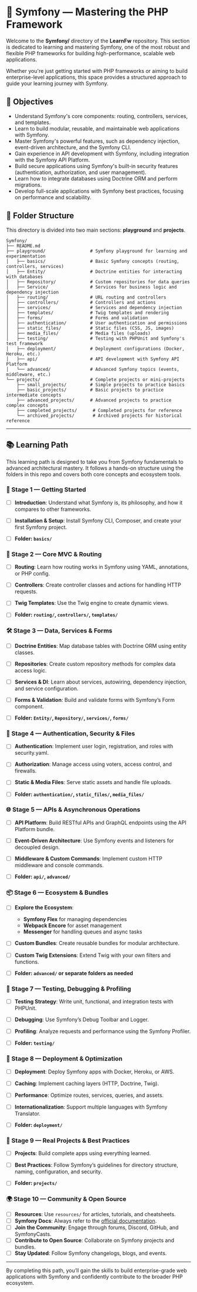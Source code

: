 # 🚀 Symfony — Mastering the PHP Framework

Welcome to the **Symfony/** directory of the **LearnFw** repository.
This section is dedicated to learning and mastering Symfony, one of the most robust and flexible PHP frameworks for building high-performance, scalable web applications.

Whether you're just getting started with PHP frameworks or aiming to build enterprise-level applications, this space provides a structured approach to guide your learning journey with Symfony.

## 🎯 Objectives
- Understand Symfony's core components: routing, controllers, services, and templates.
- Learn to build modular, reusable, and maintainable web applications with Symfony.
- Master Symfony's powerful features, such as dependency injection, event-driven architecture, and the Symfony CLI.
- Gain experience in API development with Symfony, including integration with the Symfony API Platform.
- Build secure applications using Symfony's built-in security features (authentication, authorization, and user management).
- Learn how to integrate databases using Doctrine ORM and perform migrations.
- Develop full-scale applications with Symfony best practices, focusing on performance and scalability.

## 📂 Folder Structure
This directory is divided into two main sections: **playground** and **projects**.

```
Symfony/
├── README.md
├── playground/                 # Symfony playground for learning and experimentation
│   ├── basics/                 # Basic Symfony concepts (routing, controllers, services)
│   ├── Entity/                 # Doctrine entities for interacting with databases
│   ├── Repository/             # Custom repositories for data queries
│   ├── Service/                # Services for business logic and dependency injection 
│   ├── routing/                # URL routing and controllers
│   ├── controllers/            # Controllers and actions
│   ├── services/               # Services and dependency injection
│   ├── templates/              # Twig templates and rendering
│   ├── forms/                  # Forms and validation
│   ├── authentication/         # User authentication and permissions
│   ├── static_files/           # Static files (CSS, JS, images)
│   ├── media_files/            # Media files (uploads)
│   ├── testing/                # Testing with PHPUnit and Symfony's test framework
│   ├── deployment/             # Deployment configurations (Docker, Heroku, etc.)
│   ├── api/                    # API development with Symfony API Platform
│   └── advanced/               # Advanced Symfony topics (events, middleware, etc.)
└── projects/                   # Complete projects or mini-projects
    ├── small_projects/         # Simple projects to practice basics
    ├── basic_projects/         # Basic projects to practice intermediate concepts
    ├── advanced_projects/      # Advanced projects to practice complex concepts
    ├── completed_projects/      # Completed projects for reference
    └── archived_projects/       # Archived projects for historical reference
```

---

## 📚 Learning Path

This learning path is designed to take you from Symfony fundamentals to advanced architectural mastery. It follows a hands-on structure using the folders in this repo and covers both core concepts and ecosystem tools.



### 🧭 Stage 1 — Getting Started
- [ ] **Introduction**: Understand what Symfony is, its philosophy, and how it compares to other frameworks.
- [ ] **Installation & Setup**: Install Symfony CLI, Composer, and create your first Symfony project.
- [ ] **Folder: `basics/`**



### 🧱 Stage 2 — Core MVC & Routing
- [ ] **Routing**: Learn how routing works in Symfony using YAML, annotations, or PHP config.
- [ ] **Controllers**: Create controller classes and actions for handling HTTP requests.
- [ ] **Twig Templates**: Use the Twig engine to create dynamic views.
- [ ] **Folder: `routing/`, `controllers/`, `templates/`**



### 🛠️ Stage 3 — Data, Services & Forms
- [ ] **Doctrine Entities**: Map database tables with Doctrine ORM using entity classes.
- [ ] **Repositories**: Create custom repository methods for complex data access logic.
- [ ] **Services & DI**: Learn about services, autowiring, dependency injection, and service configuration.
- [ ] **Forms & Validation**: Build and validate forms with Symfony’s Form component.
- [ ] **Folder: `Entity/`, `Repository/`, `services/`, `forms/`**



### 🔐 Stage 4 — Authentication, Security & Files
- [ ] **Authentication**: Implement user login, registration, and roles with security.yaml.
- [ ] **Authorization**: Manage access using voters, access control, and firewalls.
- [ ] **Static & Media Files**: Serve static assets and handle file uploads.
- [ ] **Folder: `authentication/`, `static_files/`, `media_files/`**



### 🌐 Stage 5 — APIs & Asynchronous Operations
- [ ] **API Platform**: Build RESTful APIs and GraphQL endpoints using the API Platform bundle.
- [ ] **Event-Driven Architecture**: Use Symfony events and listeners for decoupled design.
- [ ] **Middleware & Custom Commands**: Implement custom HTTP middleware and console commands.
- [ ] **Folder: `api/`, `advanced/`**



### 📦 Stage 6 — Ecosystem & Bundles
- [ ] **Explore the Ecosystem**:
  - **Symfony Flex** for managing dependencies
  - **Webpack Encore** for asset management
  - **Messenger** for handling queues and async tasks
- [ ] **Custom Bundles**: Create reusable bundles for modular architecture.
- [ ] **Custom Twig Extensions**: Extend Twig with your own filters and functions.
- [ ] **Folder: `advanced/` or separate folders as needed**



### 🧪 Stage 7 — Testing, Debugging & Profiling
- [ ] **Testing Strategy**: Write unit, functional, and integration tests with PHPUnit.
- [ ] **Debugging**: Use Symfony’s Debug Toolbar and Logger.
- [ ] **Profiling**: Analyze requests and performance using the Symfony Profiler.
- [ ] **Folder: `testing/`**



### 🚀 Stage 8 — Deployment & Optimization
- [ ] **Deployment**: Deploy Symfony apps with Docker, Heroku, or AWS.
- [ ] **Caching**: Implement caching layers (HTTP, Doctrine, Twig).
- [ ] **Performance**: Optimize routes, services, queries, and assets.
- [ ] **Internationalization**: Support multiple languages with Symfony Translator.
- [ ] **Folder: `deployment/`**



### 🧩 Stage 9 — Real Projects & Best Practices
- [ ] **Projects**: Build complete apps using everything learned.
- [ ] **Best Practices**: Follow Symfony’s guidelines for directory structure, naming, configuration, and security.
- [ ] **Folder: `projects/`**



### 🌍 Stage 10 — Community & Open Source
- [ ] **Resources**: Use `resources/` for articles, tutorials, and cheatsheets.
- [ ] **Symfony Docs**: Always refer to the [official documentation](https://symfony.com/doc).
- [ ] **Join the Community**: Engage through forums, Discord, GitHub, and SymfonyCasts.
- [ ] **Contribute to Open Source**: Collaborate on Symfony projects and bundles.
- [ ] **Stay Updated**: Follow Symfony changelogs, blogs, and events.

---

By completing this path, you’ll gain the skills to build enterprise-grade web applications with Symfony and confidently contribute to the broader PHP ecosystem.
